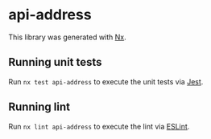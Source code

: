 # api-address

This library was generated with [Nx](https://nx.dev).

## Running unit tests

Run `nx test api-address` to execute the unit tests via [Jest](https://jestjs.io).

## Running lint

Run `nx lint api-address` to execute the lint via [ESLint](https://eslint.org/).
